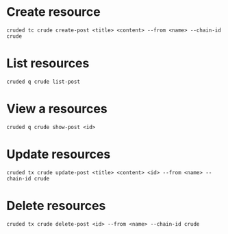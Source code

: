 # Create resource
```
cruded tc crude create-post <title> <content> --from <name> --chain-id crude
```

# List resources
```
cruded q crude list-post
```

# View a resources
```
cruded q crude show-post <id>
```

# Update resources
```
cruded tx crude update-post <title> <content> <id> --from <name> --chain-id crude
```

# Delete resources
```
cruded tx crude delete-post <id> --from <name> --chain-id crude
```

